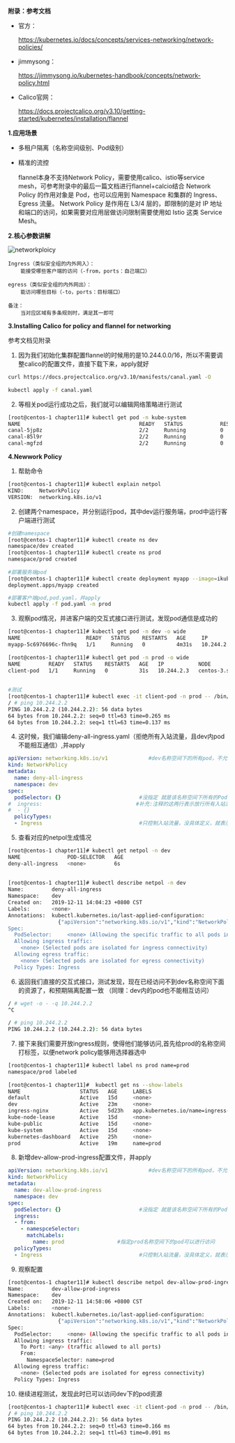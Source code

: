 **附录：参考文档**

* 官方：

    https://kubernetes.io/docs/concepts/services-networking/network-policies/
* jimmysong：

    https://jimmysong.io/kubernetes-handbook/concepts/network-policy.html
    
* Calico官网：
    
    https://docs.projectcalico.org/v3.10/getting-started/kubernetes/installation/flannel

**1.应用场景**

* 多租户隔离（名称空间级别、Pod级别）
* 精准的流控


    flannel本身不支持Network Policy，需要使用calico、istio等service mesh，可参考附录中的最后一篇文档进行flannel+calcio结合
    Network Policy 的作用对象是 Pod，也可以应用到 Namespace 和集群的 Ingress、Egress 流量。
    Network Policy 是作用在 L3/4 层的，即限制的是对 IP 地址和端口的访问，如果需要对应用层做访问限制需要使用如 Istio 这类 Service Mesh。

**2.核心参数讲解**

![networkploicy](https://github.com/Aaron1989/CloudNativeNotes/blob/master/Kubernetes/20.Network-Policy/networkpolicy.png)


```text
Ingress（类似安全组的内外网入）：
    能接受哪些客户端的访问（-from，ports：自己端口）
        
egress（类似安全组的内外网出）：
    能访问哪些目标（-to，ports：目标端口）
    
备注：
    当对应区域有多条规则时，满足其一即可
```

**3.Installing Calico for policy and flannel for networking**
   
   参考文档见附录
   
1) 因为我们初始化集群配置flannel的时候用的是10.244.0.0/16，所以不需要调整calico的配置文件，直接下载下来，apply就好
```bash
curl https://docs.projectcalico.org/v3.10/manifests/canal.yaml -O
    
kubectl apply -f canal.yaml
```
2) 等相关pod运行成功之后，我们就可以编辑网络策略进行测试
```bash
[root@centos-1 chapter11]# kubectl get pod -n kube-system
NAME                                      READY   STATUS            RESTARTS   AGE
canal-5jp8z                               2/2     Running           0          22m
canal-85l9r                               2/2     Running           0          22m
canal-mgfzd                               2/2     Running           0          22m
```

**4.Newwork Policy**

1) 帮助命令
```bash
[root@centos-1 chapter11]# kubectl explain netpol
KIND:     NetworkPolicy
VERSION:  networking.k8s.io/v1
```



2) 创建两个namespace，并分别运行pod，其中dev运行服务端，prod中运行客户端进行测试
```bash
#创建namespace
[root@centos-1 chapter11]# kubectl create ns dev
namespace/dev created
[root@centos-1 chapter11]# kubectl create ns prod
namespace/prod created
    
#部署服务端pod
[root@centos-1 chapter11]# kubectl create deployment myapp --image=ikubernetes/myapp:v1 -n dev
deployment.apps/myapp created

#部署客户端pod,pod.yaml，并apply
kubectl apply -f pod.yaml -n prod
```
3) 观察pod情况，并进客户端的交互式接口进行测试，发现pod通信是成功的
```bash
[root@centos-1 chapter11]# kubectl get pod -n dev -o wide
NAME                     READY   STATUS    RESTARTS   AGE     IP           NODE              NOMINATED NODE   READINESS GATES
myapp-5c6976696c-fhn9q   1/1     Running   0          4m31s   10.244.2.2   centos-3.shared   <none>           <none>
    
[root@centos-1 chapter11]# kubectl get pod -n prod -o wide
NAME         READY   STATUS    RESTARTS   AGE   IP           NODE              NOMINATED NODE   READINESS GATES
client-pod   1/1     Running   0          31s   10.244.2.3   centos-3.shared   <none>           <none>
    
    
#测试
[root@centos-1 chapter11]# kubectl exec -it client-pod -n prod -- /bin/sh
/ # ping 10.244.2.2
PING 10.244.2.2 (10.244.2.2): 56 data bytes
64 bytes from 10.244.2.2: seq=0 ttl=63 time=0.265 ms
64 bytes from 10.244.2.2: seq=1 ttl=63 time=0.137 ms

```

4) 这时候，我们编辑deny-all-ingress.yaml（拒绝所有入站流量，且dev内pod不能相互通信）,并apply
```yaml
apiVersion: networking.k8s.io/v1             #dev名称空间下的所有pod，不允许相互访问也不允许被外部访问
kind: NetworkPolicy
metadata:
  name: deny-all-ingress
  namespace: dev
spec:
  podSelector: {}                         #没指定 就是该名称空间下所有的Pod
#  ingress:                              #补充:注释的这两行表示放行所有入站流量
#  - {}
  policyTypes:
  - Ingress                               #只控制入站流量，没具体定义，就表示一个都不放行
```

5) 查看对应的netpol生成情况
```bash
[root@centos-1 chapter11]# kubectl get netpol -n dev
NAME               POD-SELECTOR   AGE
deny-all-ingress   <none>         6s
    
        
[root@centos-1 chapter11]# kubectl describe netpol -n dev
Name:         deny-all-ingress
Namespace:    dev
Created on:   2019-12-11 14:04:23 +0800 CST
Labels:       <none>
Annotations:  kubectl.kubernetes.io/last-applied-configuration:
                {"apiVersion":"networking.k8s.io/v1","kind":"NetworkPolicy","metadata":{"annotations":{},"name":"deny-all-ingress","namespace":"dev"},"spe...
Spec:
  PodSelector:     <none> (Allowing the specific traffic to all pods in this namespace)
  Allowing ingress traffic:
    <none> (Selected pods are isolated for ingress connectivity)
  Allowing egress traffic:
    <none> (Selected pods are isolated for egress connectivity)
  Policy Types: Ingress

```

6) 返回我们直接的交互式接口，测试发现，现在已经访问不到dev名称空间下面的资源了，和预期隔离配置一致
（同理：dev内的pod也不能相互访问）
```bash
/ # wget -o - -q 10.244.2.2
^C
    
/ # ping 10.244.2.2
PING 10.244.2.2 (10.244.2.2): 56 data bytes

```
7) 接下来我们需要开放ingress规则，使得他们能够访问,首先给prod的名称空间打标签，以便network policy能够用选择器选中
```bash
[root@centos-1 chapter11]# kubectl label ns prod name=prod
namespace/prod labeled
    
[root@centos-1 chapter11]#  kubectl get ns --show-labels
NAME                   STATUS   AGE     LABELS
default                Active   15d     <none>
dev                    Active   23m     <none>
ingress-nginx          Active   5d23h   app.kubernetes.io/name=ingress-nginx,app.kubernetes.io/part-of=ingress-nginx
kube-node-lease        Active   15d     <none>
kube-public            Active   15d     <none>
kube-system            Active   15d     <none>
kubernetes-dashboard   Active   25h     <none>
prod                   Active   19m     name=prod
```

8) 新增dev-allow-prod-ingress配置文件，并apply
```yaml
apiVersion: networking.k8s.io/v1             #dev名称空间下的所有pod，不允许相互访问也不允许被外部访问
kind: NetworkPolicy
metadata:
  name: dev-allow-prod-ingress
  namespace: dev
spec:
  podSelector: {}                         #没指定 就是该名称空间下所有的Pod
  ingress:
  - from:
    - namespceSelector:
      matchLabels:
        name: prod                 #指定prod名称空间下的pod可以进行访问
  policyTypes:
  - Ingress                               #只控制入站流量，没具体定义，就表示一个都不放行
```

9) 观察配置
```bash
[root@centos-1 chapter11]# kubectl describe netpol dev-allow-prod-ingress -n dev
Name:         dev-allow-prod-ingress
Namespace:    dev
Created on:   2019-12-11 14:58:06 +0800 CST
Labels:       <none>
Annotations:  kubectl.kubernetes.io/last-applied-configuration:
                {"apiVersion":"networking.k8s.io/v1","kind":"NetworkPolicy","metadata":{"annotations":{},"name":"dev-allow-prod-ingress","namespace":"dev"...
Spec:
  PodSelector:     <none> (Allowing the specific traffic to all pods in this namespace)
  Allowing ingress traffic:
    To Port: <any> (traffic allowed to all ports)
    From:
      NamespaceSelector: name=prod
  Allowing egress traffic:
    <none> (Selected pods are isolated for egress connectivity)
  Policy Types: Ingress

```

10) 继续进程测试，发现此时已可以访问dev下的pod资源
```bash
[root@centos-1 chapter11]# kubectl exec -it client-pod -n prod -- /bin/sh
/ # ping 10.244.2.2
PING 10.244.2.2 (10.244.2.2): 56 data bytes
64 bytes from 10.244.2.2: seq=0 ttl=63 time=0.166 ms
64 bytes from 10.244.2.2: seq=1 ttl=63 time=0.091 ms

```